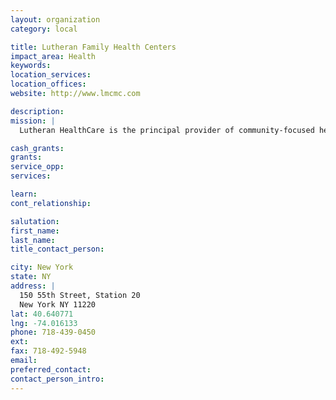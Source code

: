 ```yaml
---
layout: organization
category: local

title: Lutheran Family Health Centers
impact_area: Health
keywords: 
location_services: 
location_offices: 
website: http://www.lmcmc.com

description: 
mission: |
  Lutheran HealthCare is the principal provider of community-focused health care for southwest Brooklyn. 

cash_grants: 
grants: 
service_opp: 
services: 

learn: 
cont_relationship: 

salutation: 
first_name: 
last_name: 
title_contact_person: 

city: New York
state: NY
address: |
  150 55th Street, Station 20  
  New York NY 11220
lat: 40.640771
lng: -74.016133
phone: 718-439-0450
ext: 
fax: 718-492-5948
email: 
preferred_contact: 
contact_person_intro: 
---
```

